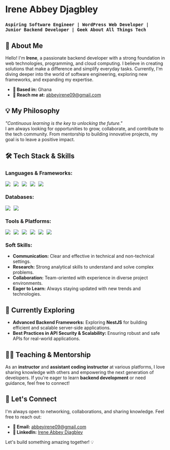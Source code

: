 # Irene Abbey Djagbley
### `Aspiring Software Engineer | WordPress Web Developer | Junior Backend Developer | Geek About All Things Tech`

## 👧 **About Me**
Hello! I'm **Irene**, a passionate backend developer with a strong foundation in web technologies, programming, and cloud computing. I believe in creating solutions that make a difference and simplify everyday tasks. Currently, I'm diving deeper into the world of software engineering, exploring new frameworks, and expanding my expertise.

- **📍 Based in:** Ghana  
- **📧 Reach me at:** [abbeyirene09@gmail.com](mailto:abbeyirene09@gmail.com)

## 💡 **My Philosophy**
_"Continuous learning is the key to unlocking the future."_  
I am always looking for opportunities to grow, collaborate, and contribute to the tech community. From mentorship to building innovative projects, my goal is to leave a positive impact.

## 🛠️ **Tech Stack & Skills**
### **Languages & Frameworks:**
<div style="display: flex; flex-wrap: wrap; gap: 10px;">
  <img src="https://img.shields.io/badge/-Node.js-339933?style=for-the-badge&logo=node.js&logoColor=white" />
  <img src="https://img.shields.io/badge/-Express.js-000000?style=for-the-badge&logo=express&logoColor=white" />
  <img src="https://img.shields.io/badge/-Python-3776AB?style=for-the-badge&logo=python&logoColor=white" />
  <img src="https://img.shields.io/badge/-JavaScript-F7DF1E?style=for-the-badge&logo=javascript&logoColor=black" />
  <img src="https://img.shields.io/badge/-HTML-E34F26?style=for-the-badge&logo=html5&logoColor=white" />
</div>

### **Databases:**
<div style="display: flex; flex-wrap: wrap; gap: 10px;">
  <img src="https://img.shields.io/badge/-PostgreSQL-336791?style=for-the-badge&logo=postgresql&logoColor=white" />
  <img src="https://img.shields.io/badge/-SQL-4479A1?style=for-the-badge&logo=sql&logoColor=white" />
</div>

### **Tools & Platforms:**
<div style="display: flex; flex-wrap: wrap; gap: 10px;">
  <img src="https://img.shields.io/badge/-Postman-FF6C37?style=for-the-badge&logo=postman&logoColor=white" />
  <img src="https://img.shields.io/badge/-VS%20Code-007ACC?style=for-the-badge&logo=visual-studio-code&logoColor=white" />
  <img src="https://img.shields.io/badge/-Git-F05032?style=for-the-badge&logo=git&logoColor=white" />
  <img src="https://img.shields.io/badge/-GitHub-181717?style=for-the-badge&logo=github&logoColor=white" />
  <img src="https://img.shields.io/badge/-Linux-FCC624?style=for-the-badge&logo=linux&logoColor=black" />
  <img src="https://img.shields.io/badge/-WordPress-21759B?style=for-the-badge&logo=wordpress&logoColor=white" />
</div>

### **Soft Skills:**
- **Communication:** Clear and effective in technical and non-technical settings.
- **Research:** Strong analytical skills to understand and solve complex problems.
- **Collaboration:** Team-oriented with experience in diverse project environments.
- **Eager to Learn:** Always staying updated with new trends and technologies.


## 🌱 **Currently Exploring**

- **Advanced Backend Frameworks:** Exploring **NestJS** for building efficient and scalable server-side applications.
- **Best Practices in API Security & Scalability:** Ensuring robust and safe APIs for real-world applications.

## 👩‍🏫 **Teaching & Mentorship**
As an **instructor** and **assistant coding instructor** at various platforms, I love sharing knowledge with others and empowering the next generation of developers. If you're eager to learn **backend development** or need guidance, feel free to connect!

## 🤝 **Let's Connect**
I'm always open to networking, collaborations, and sharing knowledge. Feel free to reach out:

- **📧 Email:** [abbeyirene09@gmail.com](mailto:abbeyirene09@gmail.com)
- **🔗 LinkedIn:** [Irene Abbey Djagbley](https://www.linkedin.com/in/ireneabbeydjagbley)
  
Let's build something amazing together! 💡
